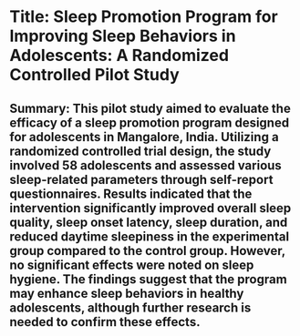 # Title: Sleep Promotion Program for Improving Sleep Behaviors in Adolescents: A Randomized Controlled Pilot Study

## Summary: This pilot study aimed to evaluate the efficacy of a sleep promotion program designed for adolescents in Mangalore, India. Utilizing a randomized controlled trial design, the study involved 58 adolescents and assessed various sleep-related parameters through self-report questionnaires. Results indicated that the intervention significantly improved overall sleep quality, sleep onset latency, sleep duration, and reduced daytime sleepiness in the experimental group compared to the control group. However, no significant effects were noted on sleep hygiene. The findings suggest that the program may enhance sleep behaviors in healthy adolescents, although further research is needed to confirm these effects.